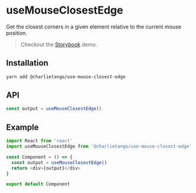 # useMouseClosestEdge

Get the closest corners in a given element relative to the current mouse position.

> Checkout the [Storybook](https://ct-hooks.netlify.com/?path=/story/usemouseclosestedge--readme) demo.

## Installation

```sh
yarn add @charlietango/use-mouse-closest-edge
```

## API

```js
const output = useMouseClosestEdge()
```

## Example

```js
import React from 'react'
import useMouseClosestEdge from '@charlietango/use-mouse-closest-edge'

const Component = () => {
  const output = useMouseClosestEdge()
  return <div>{output}</div>
}

export default Component
```
